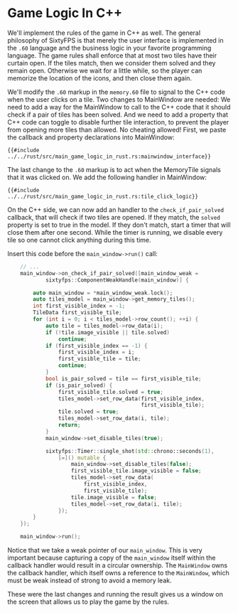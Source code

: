 # Game Logic In C++

We'll implement the rules of the game in C++ as well. The general philosophy of SixtyFPS is that merely the user
interface is implemented in the `.60` language and the business logic in your favorite programming
language. The game rules shall enforce that at most two tiles have their curtain open. If the tiles match, then we
consider them solved and they remain open. Otherwise we wait for a little while, so the player can memorize
the location of the icons, and then close them again.

We'll modify the `.60` markup in the `memory.60` file to signal to the C++ code when the user clicks on a tile.
Two changes to <span class="hljs-title">MainWindow</span> are needed: We need to add a way for the MainWindow to call to the C++ code that it should
check if a pair of tiles has been solved. And we need to add a property that C++ code can toggle to disable further
tile interaction, to prevent the player from opening more tiles than allowed. No cheating allowed! First, we paste
the callback and property declarations into <span class="hljs-title">MainWindow</span>:


```60
{{#include ../../rust/src/main_game_logic_in_rust.rs:mainwindow_interface}}
```

The last change to the `.60` markup is to act when the <span class="hljs-title">MemoryTile</span> signals that it was clicked on.
We add the following handler in <span class="hljs-title">MainWindow</span>:

```60
{{#include ../../rust/src/main_game_logic_in_rust.rs:tile_click_logic}}
```

On the C++ side, we can now add an handler to the `check_if_pair_solved` callback, that will check if
two tiles are opened. If they match, the `solved` property is set to true in the model. If they don't
match, start a timer that will close them after one second. While the timer is running, we disable every tile so
one cannot click anything during this time.

Insert this code before the `main_window->run()` call:

```cpp
    // ...
    main_window->on_check_if_pair_solved([main_window_weak =
            sixtyfps::ComponentWeakHandle(main_window)] {

        auto main_window = *main_window_weak.lock();
        auto tiles_model = main_window->get_memory_tiles();
        int first_visible_index = -1;
        TileData first_visible_tile;
        for (int i = 0; i < tiles_model->row_count(); ++i) {
            auto tile = tiles_model->row_data(i);
            if (!tile.image_visible || tile.solved)
                continue;
            if (first_visible_index == -1) {
                first_visible_index = i;
                first_visible_tile = tile;
                continue;
            }
            bool is_pair_solved = tile == first_visible_tile;
            if (is_pair_solved) {
                first_visible_tile.solved = true;
                tiles_model->set_row_data(first_visible_index,
                                          first_visible_tile);
                tile.solved = true;
                tiles_model->set_row_data(i, tile);
                return;
            }
            main_window->set_disable_tiles(true);

            sixtyfps::Timer::single_shot(std::chrono::seconds(1),
                [=]() mutable {
                    main_window->set_disable_tiles(false);
                    first_visible_tile.image_visible = false;
                    tiles_model->set_row_data(
                        first_visible_index,
                        first_visible_tile);
                    tile.image_visible = false;
                    tiles_model->set_row_data(i, tile);
                });
        }
    });

    main_window->run();
```

Notice that we take a weak pointer of our `main_window`. This is very
important because capturing a copy of the `main_window` itself within the callback handler would result in a circular ownership.
The `MainWindow` owns the callback handler, which itself owns a reference to the `MainWindow`, which must be weak
instead of strong to avoid a memory leak.

These were the last changes and running the result gives us a window on the screen that allows us
to play the game by the rules.
